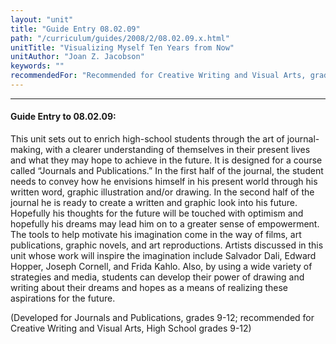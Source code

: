 ```yaml
---
layout: "unit"
title: "Guide Entry 08.02.09"
path: "/curriculum/guides/2008/2/08.02.09.x.html"
unitTitle: "Visualizing Myself Ten Years from Now"
unitAuthor: "Joan Z. Jacobson"
keywords: ""
recommendedFor: "Recommended for Creative Writing and Visual Arts, grades 9-12"
---
```

<body>
<hr/>
<h4>
Guide Entry to 08.02.09:
</h4>
<p>
This unit sets out to enrich high-school students through the art of journal-making, with a clearer understanding of themselves in their present lives and what they may hope to achieve in the future. It is designed for a course called “Journals and Publications.” In the first half of the journal, the student needs to convey how he envisions himself in his present world through his written word, graphic illustration and/or drawing. In the second half of the journal he is ready to create a written and graphic look into his future. Hopefully his thoughts for the future will be touched with optimism and hopefully his dreams may lead him on to a greater sense of empowerment. The tools to help motivate his imagination come in the way of films, art publications, graphic novels, and art reproductions. Artists discussed in this unit whose work will inspire the imagination include Salvador Dali, Edward Hopper, Joseph Cornell, and Frida Kahlo. Also, by using a wide variety of strategies and media, students can develop their power of drawing and writing about their dreams and hopes as a means of realizing these aspirations for the future.
</p>
<p>
(Developed for Journals and Publications, grades 9-12; recommended for Creative Writing and Visual Arts, High School grades 9-12)
</p>
</body>
